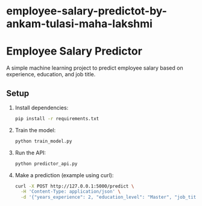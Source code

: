 # employee-salary-predictot-by-ankam-tulasi-maha-lakshmi
# Employee Salary Predictor

A simple machine learning project to predict employee salary based on experience, education, and job title.

## Setup

1. Install dependencies:
   ```bash
   pip install -r requirements.txt
   ```

2. Train the model:
   ```bash
   python train_model.py
   ```

3. Run the API:
   ```bash
   python predictor_api.py
   ```

4. Make a prediction (example using curl):
   ```bash
   curl -X POST http://127.0.0.1:5000/predict \
     -H 'Content-Type: application/json' \
     -d '{"years_experience": 2, "education_level": "Master", "job_title": "Data Scientist"}'
   ``` 
